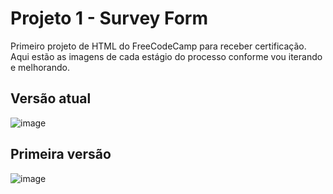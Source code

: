 # Projeto 1 - Survey Form

Primeiro projeto de HTML do FreeCodeCamp para receber certificação. Aqui estão as imagens de cada estágio do processo conforme vou iterando e melhorando.


## Versão atual
![image](https://github.com/megghan/survey_Form/assets/93269741/7ae109ec-6778-412d-bb4f-1e832f44b2ea)


## Primeira versão
![image](https://github.com/megghan/survey_Form/assets/93269741/88a14999-71de-416e-9b87-cd2ccb8a3b2d)
